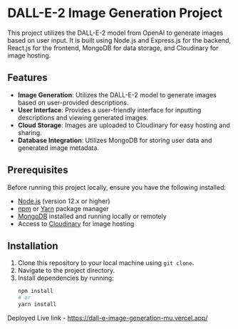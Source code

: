 # DALL-E-2 Image Generation Project

This project utilizes the DALL-E-2 model from OpenAI to generate images based on user input. It is built using Node.js and Express.js for the backend, React.js for the frontend, MongoDB for data storage, and Cloudinary for image hosting.

## Features

- **Image Generation**: Utilizes the DALL-E-2 model to generate images based on user-provided descriptions.
- **User Interface**: Provides a user-friendly interface for inputting descriptions and viewing generated images.
- **Cloud Storage**: Images are uploaded to Cloudinary for easy hosting and sharing.
- **Database Integration**: Utilizes MongoDB for storing user data and generated image metadata.

## Prerequisites

Before running this project locally, ensure you have the following installed:

- [Node.js](https://nodejs.org/) (version 12.x or higher)
- [npm](https://www.npmjs.com/) or [Yarn](https://yarnpkg.com/) package manager
- [MongoDB](https://www.mongodb.com/) installed and running locally or remotely
- Access to [Cloudinary](https://cloudinary.com/) for image hosting

## Installation

1. Clone this repository to your local machine using `git clone`.
2. Navigate to the project directory.
3. Install dependencies by running:
   ```bash
   npm install
   # or
   yarn install

Deployed Live link - https://dall-e-image-generation-mu.vercel.app/
